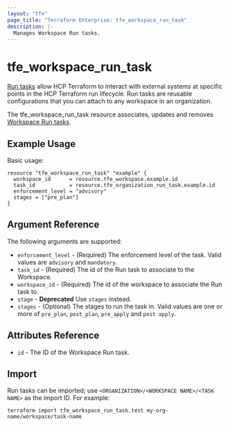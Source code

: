 ```yaml
---
layout: "tfe"
page_title: "Terraform Enterprise: tfe_workspace_run_task"
description: |-
  Manages Workspace Run tasks.
---
```


# tfe_workspace_run_task

[Run tasks](https://developer.hashicorp.com/terraform/cloud-docs/workspaces/settings/run-tasks) allow HCP Terraform to interact with external systems at specific points in the HCP Terraform run lifecycle. Run tasks are reusable configurations that you can attach to any workspace in an organization.

The tfe_workspace_run_task resource associates, updates and removes [Workspace Run tasks](https://developer.hashicorp.com/terraform/cloud-docs/workspaces/settings/run-tasks#associating-run-tasks-with-a-workspace).

## Example Usage

Basic usage:

```hcl
resource "tfe_workspace_run_task" "example" {
  workspace_id      = resource.tfe_workspace.example.id
  task_id           = resource.tfe_organization_run_task.example.id
  enforcement_level = "advisory"
  stages = ["pre_plan"]
}
```

## Argument Reference

The following arguments are supported:

* `enforcement_level` - (Required) The enforcement level of the task. Valid values are `advisory` and `mandatory`.
* `task_id` - (Required) The id of the Run task to associate to the Workspace.
* `workspace_id` - (Required) The id of the workspace to associate the Run task to.
* `stage` - **Deprecated** Use `stages` instead.
* `stages` - (Optional) The stages to run the task in. Valid values are one or more of `pre_plan`, `post_plan`, `pre_apply` and `post apply`.

## Attributes Reference

* `id` - The ID of the Workspace Run task.

## Import

Run tasks can be imported; use `<ORGANIZATION>/<WORKSPACE NAME>/<TASK NAME>` as the
import ID. For example:

```shell
terraform import tfe_workspace_run_task.test my-org-name/workspace/task-name
```
